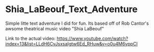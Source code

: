 # Shia_LaBeouf_Text_Adventure

Simple litte text adventure I did for fun.
Its based off of Rob Cantor's awsome theatrical music video "Shia LaBeouf"

Link to the actual video: https://www.youtube.com/watch?index=13&list=LLdH6CvJsxsaIgtw6Ed_RHuw&v=o0u4M6vppCI
